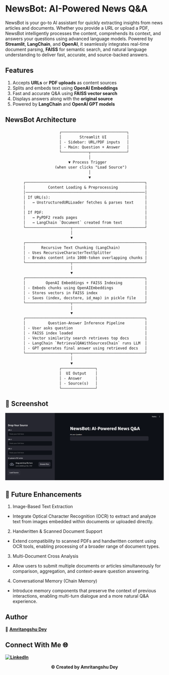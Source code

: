 # NewsBot: AI-Powered News Q&A

NewsBot is your go-to AI assistant for quickly extracting insights from news articles and documents. Whether you provide a URL or upload a PDF, NewsBot intelligently processes the content, comprehends its context, and answers your questions using advanced language models. Powered by **Streamlit**, **LangChain**, and **OpenAI**, it seamlessly integrates real-time document parsing, **FAISS** for semantic search, and natural language understanding to deliver fast, accurate, and source-backed answers.

## Features

1. Accepts **URLs** or **PDF uploads** as content sources  <br>
2. Splits and embeds text using **OpenAI Embeddings** <br>
3. Fast and accurate Q&A using **FAISS vector search** <br>
4. Displays answers along with the **original source**  <br>
5. Powered by **LangChain** and **OpenAI GPT models** <br>

## NewsBot Architecture 

```
                        ┌─────────────────────────────┐
                        │        Streamlit UI         │
                        │ - Sidebar: URL/PDF inputs   │
                        │ - Main: Question + Answer   │
                        └────────────┬────────────────┘
                                     │
                            ▼ Process Trigger
                      (when user clicks "Load Source")
                                     │
                                     ▼
        ┌─────────────────────────────────────────────────────┐
        │          Content Loading & Preprocessing            │
        │─────────────────────────────────────────────────────│
        │ If URL(s):                                          │
        │   → UnstructuredURLLoader fetches & parses text     │
        │                                                     │
        │ If PDF:                                             │
        │   → PyPDF2 reads pages                              │
        │   → LangChain `Document` created from text          │
        └────────────────────┬────────────────────────────────┘
                             │
                             ▼
        ┌─────────────────────────────────────────────────────┐
        │       Recursive Text Chunking (LangChain)           │
        │ - Uses RecursiveCharacterTextSplitter               │
        │ - Breaks content into 1000-token overlapping chunks │
        └────────────────────┬────────────────────────────────┘
                             │
                             ▼
        ┌─────────────────────────────────────────────────────┐
        │         OpenAI Embeddings + FAISS Indexing          │
        │ - Embeds chunks using OpenAIEmbeddings              │
        │ - Stores vectors in FAISS index                     │
        │ - Saves (index, docstore, id_map) in pickle file    │
        └────────────────────┬────────────────────────────────┘
                             │
                             ▼
        ┌─────────────────────────────────────────────────────┐
        │          Question-Answer Inference Pipeline         │
        │ - User asks question                                │
        │ - FAISS index loaded                                │
        │ - Vector similarity search retrieves top docs       │
        │ - LangChain `RetrievalQAWithSourcesChain` runs LLM  │
        │ - GPT generates final answer using retrieved docs   │
        └────────────────────┬────────────────────────────────┘
                             │
                             ▼
                        ┌───────────────┐
                        │  UI Output    │
                        │ - Answer      │
                        │ - Source(s)   │
                        └───────────────┘

```

## 📸 Screenshot

![Index](static/Index.png)


## 🔮 Future Enhancements

1. Image-Based Text Extraction
- Integrate Optical Character Recognition (OCR) to extract and analyze text from images embedded within documents or uploaded directly.

2. Handwritten & Scanned Document Support
- Extend compatibility to scanned PDFs and handwritten content using OCR tools, enabling processing of a broader range of document types.

3. Multi-Document Cross Analysis
- Allow users to submit multiple documents or articles simultaneously for comparison, aggregation, and context-aware question answering.

4. Conversational Memory (Chain Memory)
- Introduce memory components that preserve the context of previous interactions, enabling multi-turn dialogue and a more natural Q&A experience.


## Author

👤 **[Amritangshu Dey](https://github.com/amritofficial88)**

## Connect With Me 🌐

**[![LinkedIn](https://img.shields.io/badge/LinkedIn-Amritangshu%20Dey-bluen)](https://www.linkedin.com/in/amritangshu-dey-400940251/)**


<p align="center"><b>© Created by Amritangshu Dey</b></p?
